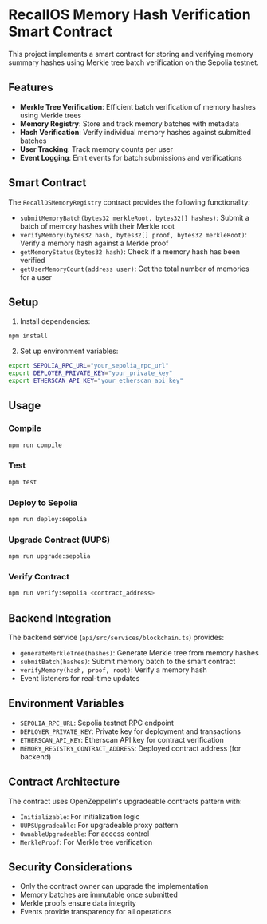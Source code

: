# RecallOS Memory Hash Verification Smart Contract

This project implements a smart contract for storing and verifying memory summary hashes using Merkle tree batch verification on the Sepolia testnet.

## Features

- **Merkle Tree Verification**: Efficient batch verification of memory hashes using Merkle trees
- **Memory Registry**: Store and track memory batches with metadata
- **Hash Verification**: Verify individual memory hashes against submitted batches
- **User Tracking**: Track memory counts per user
- **Event Logging**: Emit events for batch submissions and verifications

## Smart Contract

The `RecallOSMemoryRegistry` contract provides the following functionality:

- `submitMemoryBatch(bytes32 merkleRoot, bytes32[] hashes)`: Submit a batch of memory hashes with their Merkle root
- `verifyMemory(bytes32 hash, bytes32[] proof, bytes32 merkleRoot)`: Verify a memory hash against a Merkle proof
- `getMemoryStatus(bytes32 hash)`: Check if a memory hash has been verified
- `getUserMemoryCount(address user)`: Get the total number of memories for a user

## Setup

1. Install dependencies:
```bash
npm install
```

2. Set up environment variables:
```bash
export SEPOLIA_RPC_URL="your_sepolia_rpc_url"
export DEPLOYER_PRIVATE_KEY="your_private_key"
export ETHERSCAN_API_KEY="your_etherscan_api_key"
```

## Usage

### Compile
```bash
npm run compile
```

### Test
```bash
npm test
```

### Deploy to Sepolia
```bash
npm run deploy:sepolia
```

### Upgrade Contract (UUPS)
```bash
npm run upgrade:sepolia
```

### Verify Contract
```bash
npm run verify:sepolia <contract_address>
```

## Backend Integration

The backend service (`api/src/services/blockchain.ts`) provides:

- `generateMerkleTree(hashes)`: Generate Merkle tree from memory hashes
- `submitBatch(hashes)`: Submit memory batch to the smart contract
- `verifyMemory(hash, proof, root)`: Verify a memory hash
- Event listeners for real-time updates

## Environment Variables

- `SEPOLIA_RPC_URL`: Sepolia testnet RPC endpoint
- `DEPLOYER_PRIVATE_KEY`: Private key for deployment and transactions
- `ETHERSCAN_API_KEY`: Etherscan API key for contract verification
- `MEMORY_REGISTRY_CONTRACT_ADDRESS`: Deployed contract address (for backend)

## Contract Architecture

The contract uses OpenZeppelin's upgradeable contracts pattern with:
- `Initializable`: For initialization logic
- `UUPSUpgradeable`: For upgradeable proxy pattern
- `OwnableUpgradeable`: For access control
- `MerkleProof`: For Merkle tree verification

## Security Considerations

- Only the contract owner can upgrade the implementation
- Memory batches are immutable once submitted
- Merkle proofs ensure data integrity
- Events provide transparency for all operations